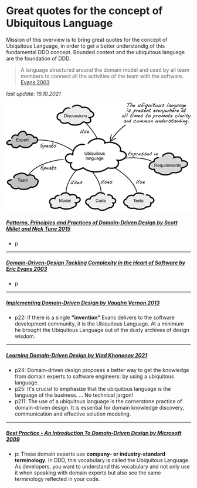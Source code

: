 # Great quotes for the concept of Ubiquitous Language 

Mission of this overview is to bring great quotes for the concept of Ubiquitous Language, in order to get a better understandig of this fundamental DDD concept. Bounded context and the ubiquitous language are the foundation of DDD.

> A language structured around the domain model and used by all team members to connect all the activities of the team with the software. [Evans 2003](https://pubs.opengroup.org/architecture/o-aa-standard/DDD-strategic-patterns.html#context-map)

*last update: 16.10.2021*


![Ubiquitouslanguage](./img/ul.png)

##### [Patterns, Principles and Practices of Domain-Driven Design by Scott Millet and Nick Tune 2015](https://github.com/bmihovski/software-development-ebooks-1/blob/master/%5BPatterns%2C%20Principles%2C%20and%20Practices%20of%20Domain-Driven%20Design%20Kindle%20Edition%20by%20Scott%20Millett%20-%202015%5D.pdf)
* p

___

##### [Domain-Driven-Design Tackling Complexity in the Heart of Software by Eric Evans 2003](https://github.com/gg-daddy/ebooks/blob/master/Eric%20Evans%202003%20-%20Domain-Driven%20Design%20-%20Tackling%20Complexity%20in%20the%20Heart%20of%20Software.pdf)
* p

___

##### [Implementing Domain-Driven Design by Vaughn Vernon 2013](https://ptgmedia.pearsoncmg.com/images/9780321834577/samplepages/0321834577.pdf)
* p22:  If there is a single **“invention”** Evans delivers to the software development community, it is the Ubiquitous Language. At a minimum he brought the Ubiquitous Language out of the dusty archives of design wisdom. 

___

##### [Learning Domain-Driven Design by Vlad Khononov 2021](https://www.amazon.com/Learning-Domain-Driven-Design-Aligning-Architecture/dp/1098100131)
* p24:  Domain-driven design proposes a better way to get the knowledge from domain experts to software engineers: by using a ubiquitous language. 
* p25:  It's crucial to emphasize that the ubiquitous language is the language of the business. ... No technical jargon!
* p211: The use of a ubiquitous language is the cornerstone practice of domain-driven design. It is essential for domain knowledge discovery, communication and effective solution modeling.

___

##### [Best Practice - An Introduction To Domain-Driven Design by Microsoft 2009](https://docs.microsoft.com/en-us/archive/msdn-magazine/2009/february/best-practice-an-introduction-to-domain-driven-design)
* p:  These domain experts use **company- or industry-standard terminology**. In DDD, this vocabulary is called the Ubiquitous Language. As developers, you want to understand this vocabulary and not only use it when speaking with domain experts but also see the same terminology reflected in your code.

